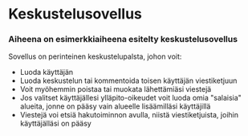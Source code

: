 # Keskustelusovellus

### Aiheena on esimerkkiaiheena esitelty keskustelusovellus

Sovellus on perinteinen keskustelupalsta, johon voit:

* Luoda käyttäjän
* Luoda keskustelun tai kommentoida toisen käyttäjän viestiketjuun
* Voit myöhemmin poistaa tai muokata lähettämiäsi viestejä
* Jos valitset käyttäjällesi ylläpito-oikeudet voit luoda omia "salaisia" alueita, jonne on pääsy vain alueelle lisäämilläsi käyttäjillä
* Viestejä voi etsiä hakutoiminnon avulla, niistä viestiketjuista, joihin käyttäjälläsi on pääsy
